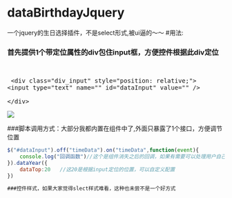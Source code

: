 # dataBirthdayJquery
一个jquery的生日选择插件，不是select形式,被ui逼的～～
#用法:
### 首先提供1个带定位属性的div包住input框，方便控件根据此div定位
   <pre>
  &lt;div class="div_input" style="position: relative;"&gt;
			&lt;input type="text" name="" id="dataInput" value="" /&gt;			
  &lt;/div&gt;
   </pre>
![](https://santant.github.io/githubImg/jquery-data.png)

###脚本调用方式：大部分我都内置在组件中了,外面只暴露了1个接口，方便调节位置
```javascript
$("#dataInput").off("timeData").on("timeData",function(event){
	console.log("回调函数")//这个是组件消失之后的回调，如果有需要可以处理用户自己的逻辑	
}).dataYear({
	dataTop:20   //这20是根据input定位的位置，可以自定义配置
})

###控件样式，如果大家觉得slect样式难看，这种也未尝不是一个好方式


